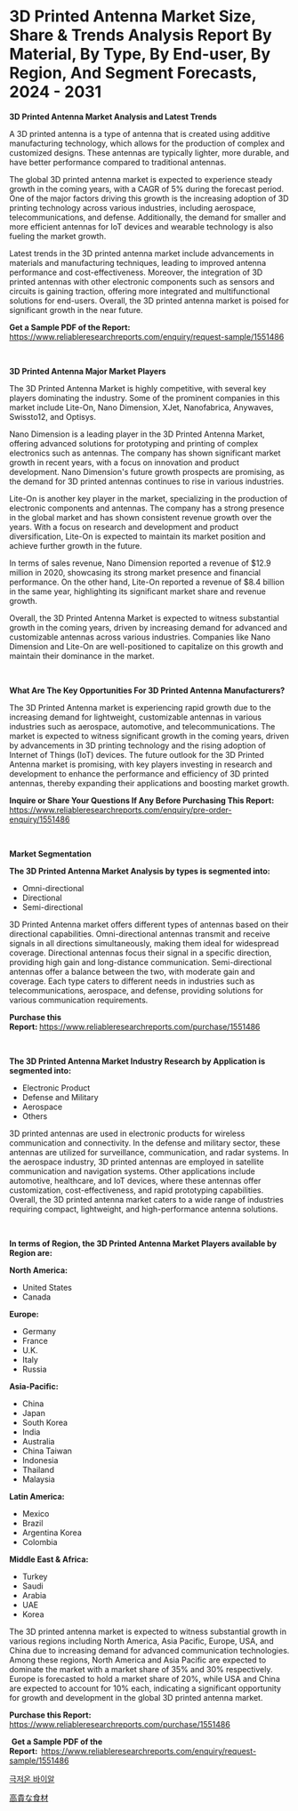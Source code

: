 <p><h1>3D Printed Antenna Market Size, Share & Trends Analysis Report By Material, By Type, By End-user, By Region, And Segment Forecasts, 2024 - 2031</h1></p><p><strong>3D Printed Antenna Market Analysis and Latest Trends</strong></p>
<p><p>A 3D printed antenna is a type of antenna that is created using additive manufacturing technology, which allows for the production of complex and customized designs. These antennas are typically lighter, more durable, and have better performance compared to traditional antennas.</p><p>The global 3D printed antenna market is expected to experience steady growth in the coming years, with a CAGR of 5% during the forecast period. One of the major factors driving this growth is the increasing adoption of 3D printing technology across various industries, including aerospace, telecommunications, and defense. Additionally, the demand for smaller and more efficient antennas for IoT devices and wearable technology is also fueling the market growth.</p><p>Latest trends in the 3D printed antenna market include advancements in materials and manufacturing techniques, leading to improved antenna performance and cost-effectiveness. Moreover, the integration of 3D printed antennas with other electronic components such as sensors and circuits is gaining traction, offering more integrated and multifunctional solutions for end-users. Overall, the 3D printed antenna market is poised for significant growth in the near future.</p></p>
<p><strong>Get a Sample PDF of the Report:&nbsp;</strong> <a href="https://www.reliableresearchreports.com/enquiry/request-sample/1551486">https://www.reliableresearchreports.com/enquiry/request-sample/1551486</a></p>
<p>&nbsp;</p>
<p><strong>3D Printed Antenna Major Market Players</strong></p>
<p><p>The 3D Printed Antenna Market is highly competitive, with several key players dominating the industry. Some of the prominent companies in this market include Lite-On, Nano Dimension, XJet, Nanofabrica, Anywaves, Swissto12, and Optisys.</p><p>Nano Dimension is a leading player in the 3D Printed Antenna Market, offering advanced solutions for prototyping and printing of complex electronics such as antennas. The company has shown significant market growth in recent years, with a focus on innovation and product development. Nano Dimension's future growth prospects are promising, as the demand for 3D printed antennas continues to rise in various industries.</p><p>Lite-On is another key player in the market, specializing in the production of electronic components and antennas. The company has a strong presence in the global market and has shown consistent revenue growth over the years. With a focus on research and development and product diversification, Lite-On is expected to maintain its market position and achieve further growth in the future.</p><p>In terms of sales revenue, Nano Dimension reported a revenue of $12.9 million in 2020, showcasing its strong market presence and financial performance. On the other hand, Lite-On reported a revenue of $8.4 billion in the same year, highlighting its significant market share and revenue growth.</p><p>Overall, the 3D Printed Antenna Market is expected to witness substantial growth in the coming years, driven by increasing demand for advanced and customizable antennas across various industries. Companies like Nano Dimension and Lite-On are well-positioned to capitalize on this growth and maintain their dominance in the market.</p></p>
<p>&nbsp;</p>
<p><strong>What Are The Key Opportunities For 3D Printed Antenna Manufacturers?</strong></p>
<p><p>The 3D Printed Antenna market is experiencing rapid growth due to the increasing demand for lightweight, customizable antennas in various industries such as aerospace, automotive, and telecommunications. The market is expected to witness significant growth in the coming years, driven by advancements in 3D printing technology and the rising adoption of Internet of Things (IoT) devices. The future outlook for the 3D Printed Antenna market is promising, with key players investing in research and development to enhance the performance and efficiency of 3D printed antennas, thereby expanding their applications and boosting market growth.</p></p>
<p><strong>Inquire or Share Your Questions If Any Before Purchasing This Report:</strong> <a href="https://www.reliableresearchreports.com/enquiry/pre-order-enquiry/1551486">https://www.reliableresearchreports.com/enquiry/pre-order-enquiry/1551486</a></p>
<p>&nbsp;</p>
<p><strong>Market Segmentation</strong></p>
<p><strong>The 3D Printed Antenna Market Analysis by types is segmented into:</strong></p>
<p><ul><li>Omni-directional</li><li>Directional</li><li>Semi-directional</li></ul></p>
<p><p>3D Printed Antenna market offers different types of antennas based on their directional capabilities. Omni-directional antennas transmit and receive signals in all directions simultaneously, making them ideal for widespread coverage. Directional antennas focus their signal in a specific direction, providing high gain and long-distance communication. Semi-directional antennas offer a balance between the two, with moderate gain and coverage. Each type caters to different needs in industries such as telecommunications, aerospace, and defense, providing solutions for various communication requirements.</p></p>
<p><strong>Purchase this Report:&nbsp;</strong><a href="https://www.reliableresearchreports.com/purchase/1551486">https://www.reliableresearchreports.com/purchase/1551486</a></p>
<p>&nbsp;</p>
<p><strong>The 3D Printed Antenna Market Industry Research by Application is segmented into:</strong></p>
<p><ul><li>Electronic Product</li><li>Defense and Military</li><li>Aerospace</li><li>Others</li></ul></p>
<p><p>3D printed antennas are used in electronic products for wireless communication and connectivity. In the defense and military sector, these antennas are utilized for surveillance, communication, and radar systems. In the aerospace industry, 3D printed antennas are employed in satellite communication and navigation systems. Other applications include automotive, healthcare, and IoT devices, where these antennas offer customization, cost-effectiveness, and rapid prototyping capabilities. Overall, the 3D printed antenna market caters to a wide range of industries requiring compact, lightweight, and high-performance antenna solutions.</p></p>
<p>&nbsp;</p>
<p><strong>In terms of Region, the 3D Printed Antenna Market Players available by Region are:</strong></p>
<p>
    <p> <strong> North America: </strong>
        <ul>
            <li>United States</li>
            <li>Canada</li>
        </ul>
        </p> 
    <p> <strong> Europe: </strong>
        <ul>
            <li>Germany</li>
            <li>France</li>
            <li>U.K.</li>
            <li>Italy</li>
            <li>Russia</li>
        </ul>
        </p> 
    <p> <strong> Asia-Pacific: </strong>
        <ul>
            <li>China</li>
            <li>Japan</li>
            <li>South Korea</li>
            <li>India</li>
            <li>Australia</li>
            <li>China Taiwan</li>
            <li>Indonesia</li>
            <li>Thailand</li>
            <li>Malaysia</li>
        </ul>
        </p> 
    <p> <strong> Latin America: </strong>
        <ul>
            <li>Mexico</li>
            <li>Brazil</li>
            <li>Argentina Korea</li>
            <li>Colombia</li>
        </ul>
        </p> 
    <p> <strong> Middle East & Africa: </strong>
        <ul>
            <li>Turkey</li>
            <li>Saudi</li>
            <li>Arabia</li>
            <li>UAE</li>
            <li>Korea</li>
        </ul>
    </p>
    </p>
<p><p>The 3D printed antenna market is expected to witness substantial growth in various regions including North America, Asia Pacific, Europe, USA, and China due to increasing demand for advanced communication technologies. Among these regions, North America and Asia Pacific are expected to dominate the market with a market share of 35% and 30% respectively. Europe is forecasted to hold a market share of 20%, while USA and China are expected to account for 10% each, indicating a significant opportunity for growth and development in the global 3D printed antenna market.</p></p>
<p><strong>Purchase this Report: </strong><a href="https://www.reliableresearchreports.com/purchase/1551486">https://www.reliableresearchreports.com/purchase/1551486</a></p>
<p>&nbsp;<strong>Get a Sample PDF of the Report:&nbsp;&nbsp;</strong><a href="https://www.reliableresearchreports.com/enquiry/request-sample/1551486">https://www.reliableresearchreports.com/enquiry/request-sample/1551486</a></p>
<p><strong></strong></p>
<p><p><a href="https://github.com/lzrvbyqzftro57/Market-Research-Report-List-1/blob/main/32769078331.md">극저온 바이알</a></p><p><a href="https://github.com/oqxogxyvqe90775/Market-Research-Report-List-1/blob/main/29226789192.md">高貴な食材</a></p></p>